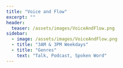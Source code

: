 ```yaml
---
title: "Voice and Flow"
excerpt: ""
header:
  teaser: /assets/images/VoiceAndFlow.png
sidebar:
  - image: /assets/images/VoiceAndFlow.png
  - title: "3AM & 3PM Weekdays"
  - title: "Genres"
    text: "Talk, Podcast, Spoken Word"
---
```

